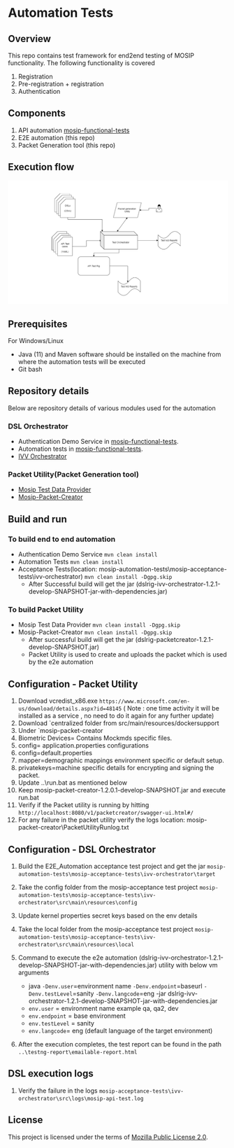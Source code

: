 # Automation Tests

## Overview
This repo contains test framework for end2end testing of MOSIP functionality.  The following functionality is covered
1. Registration 
1. Pre-registration + registration 
1. Authentication

## Components

1. API automation [mosip-functional-tests](https://github.com/mosip/mosip-functional-tests/)
1. E2E automation (this repo)
1. Packet Generation tool (this repo)
   

## Execution flow	
![](docs/test-orchestrator.png)

## Prerequisites

For Windows/Linux

* Java (11) and Maven  software should be installed on the machine from where the automation tests will be executed
* Git bash
   
## Repository details
Below are repository details of various modules used for the automation

### DSL Orchestrator
* Authentication Demo Service in [mosip-functional-tests](https://github.com/mosip/mosip-functional-tests/).
* Automation tests in [mosip-functional-tests](https://github.com/mosip/mosip-functional-tests/).
* [IVV Orchestrator](mosip-acceptance-tests/ivv-orchestrator/)

### Packet Utility(Packet Generation tool)
* [Mosip Test Data Provider](mosipTestDataProvider)
* [Mosip-Packet-Creator](mosip-packet-creator)

## Build and run
### To build end to end automation 
* Authentication Demo Service `mvn clean install`
* Automation Tests `mvn clean install`
* Acceptance Tests(location: mosip-automation-tests\mosip-acceptance-tests\ivv-orchestrator) `mvn clean install -Dgpg.skip`
    - After Successful build will get the jar (dslrig-ivv-orchestrator-1.2.1-develop-SNAPSHOT-jar-with-dependencies.jar)

### To build Packet Utility
* Mosip Test Data Provider `mvn clean install -Dgpg.skip`
* Mosip-Packet-Creator `mvn clean install -Dgpg.skip`
    - After successful build will get the jar (dslrig-packetcreator-1.2.1-develop-SNAPSHOT.jar)
    - Packet Utility is used to create and uploads the packet which is used by the e2e automation

## Configuration - Packet Utility
1. Download vcredist_x86.exe `https://www.microsoft.com/en-us/download/details.aspx?id=48145`
  ( Note : one time activity it will be installed as a service , no need to do it again for any further update)
1. Download `centralized folder from src/main/resources/dockersupport
1. Under `mosip-packet-creator
1. Biometric Devices= Contains Mockmds specific files.
1. config= application.properties configurations
1. config=default.properties
1. mapper=demographic mappings environment specific or default setup.
1. privatekeys=machine specific details for encrypting and signing the packet.					
1.	Update ..\run.bat as mentioned below
1.	Keep mosip-packet-creator-1.2.0.1-develop-SNAPSHOT.jar and execute run.bat
1.	Verify if the Packet utility is running by hitting `http://localhost:8080/v1/packetcreator/swagger-ui.html#/ `
1.	For any failure in the packet utility verify the logs location: mosip-packet-creator\PacketUtilityRunlog.txt


## Configuration - DSL Orchestrator
1. Build the E2E_Automation acceptance test project and get the jar  `mosip-automation-tests\mosip-acceptance-tests\ivv-orchestrator\target`
2. Take the config folder from the mosip-acceptance test project `mosip-automation-tests\mosip-acceptance-tests\ivv-orchestrator\src\main\resources\config`
3. Update kernel properties secret keys based on the env details
4. Take the local folder from the mosip-acceptance test project `mosip-automation-tests\mosip-acceptance-tests\ivv-orchestrator\src\main\resources\local`

1. Command to execute the e2e automation (dslrig-ivv-orchestrator-1.2.1-develop-SNAPSHOT-jar-with-dependencies.jar) utility with below vm arguments
     * java `-Denv.user`=environment name `-Denv.endpoint`=baseurl `-Denv.testLevel`=sanity `-Denv.langcode`=eng -jar dslrig-ivv-orchestrator-1.2.1-develop-SNAPSHOT-jar-with-dependencies.jar
     * `env.user`  =  environment name example qa, qa2, dev
     * `env.endpoint` = base environment
     * `env.testLevel` = sanity
     * `env.langcode`= eng (default language of the target environment)
1. After the execution completes, the test report can be found in the path `..\testng-report\emailable-report.html`

## DSL execution logs
1. Verify the failure in the logs `mosip-acceptance-tests\ivv-orchestrator\src\logs\mosip-api-test.log`

## License
This project is licensed under the terms of [Mozilla Public License 2.0](LICENSE).

